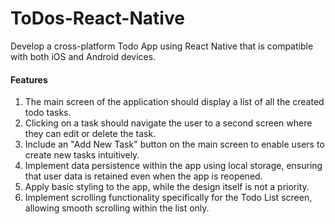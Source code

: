 # ToDos-React-Native
Develop a cross-platform Todo App using React Native that is compatible with both iOS and Android devices. 
#### Features
1. The main screen of the application should display a list of all the created todo tasks.
2. Clicking on a task should navigate the user to a second screen where they can edit or
delete the task.
3. Include an "Add New Task" button on the main screen to enable users to create new
tasks intuitively.
4. Implement data persistence within the app using local storage, ensuring that user data is
retained even when the app is reopened.
5. Apply basic styling to the app, while the design itself is not a priority.
6. Implement scrolling functionality specifically for the Todo List screen, allowing smooth
scrolling within the list only.
